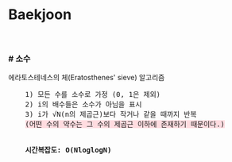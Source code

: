 # Baekjoon

<br>
<h3># 소수</h3>
에라토스테네스의 체(Eratosthenes' sieve) 알고리즘
<pre>
    1) 모든 수를 소수로 가정 (0, 1은 제외)
    2) i의 배수들은 소수가 아님을 표시
    3) i가 √N(n의 제곱근)보다 작거나 같을 때까지 반복
    <span style="background-color:#ffdce0">(어떤 수의 약수는 그 수의 제곱근 이하에 존재하기 때문이다.)</span>
    <br>
    <span><strong>시간복잡도: O(NloglogN)</strong></span>
</pre>